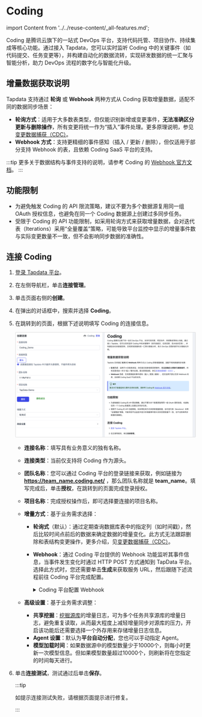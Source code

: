 # Coding
import Content from '../../reuse-content/_all-features.md';

<Content />

Coding 是腾讯云旗下的一站式 DevOps 平台，支持代码托管、项目协作、持续集成等核心功能。通过接入 Tapdata，您可以实时监听 Coding 中的关键事件（如代码提交、任务变更等），并构建自动化的数据流转，实现研发数据的统一汇聚与智能分析，助力 DevOps 流程的数字化与智能化升级。



## 增量数据获取说明

Tapdata 支持通过 **轮询** 或 **Webhook** 两种方式从 Coding 获取增量数据，适配不同的数据同步场景：

- **轮询方式**：适用于大多数表类型，但仅能识别新增或变更事件，**无法准确区分更新与删除操作**，所有变更将统一作为“插入”事件处理。更多原理说明，参见[变更数据捕获（CDC）](../../introduction/change-data-capture-mechanism.md)。
- **Webhook 方式**：支持更精细的事件感知（插入 / 更新 / 删除），但仅适用于部分支持 Webhook 的表，且依赖 Coding SaaS 平台的支持。

:::tip
更多关于数据结构与事件支持的说明，请参考 Coding 的 [Webhook 官方文档](https://coding.net/help/docs/project-settings/open/webhook.html)。
:::

## 功能限制

- 为避免触发 Coding 的 API 限流策略，建议不要为多个数据源复用同一组 OAuth 授权信息，也避免在同一个 Coding 数据源上创建过多同步任务。
- 受限于 Coding 的 API 功能限制，如采用轮询方式来获取增量数据，会对迭代表（Iterations）采用“全量覆盖”策略，可能导致平台监控中显示的增量事件数与实际变更数量不一致，但不会影响同步数据的准确性。

## 连接 Coding

1. [登录 Tapdata 平台](../../user-guide/log-in.md)。

2. 在左侧导航栏，单击**连接管理**。

3. 单击页面右侧的**创建**。

4. 在弹出的对话框中，搜索并选择 **Coding**。

5. 在跳转到的页面，根据下述说明填写 Coding 的连接信息。
   
   ![Coding 连接设置](../../images/coding_connection_settings.png)
   
   * **连接名称**：填写具有业务意义的独有名称。
   
   * **连接类型**：当前仅支持将 Coding 作为源头。
   
   * **团队名称**：您可以通过 Coding 平台的登录链接来获取，例如链接为 **https://team_name.coding.net/** ，那么团队名称就是 **team_name**。填写完成后，单击**授权**，在跳转到的页面完成登录授权。
   
   * **项目名称**：完成授权操作后，即可选择要连接的项目名称。
   
   * **增量方式**：基于业务需求选择：
   
     * **轮询式**（默认）：通过定期查询数据库表中的指定列（如时间戳），然后比较时间点前后的数据来确定数据的增量变化。此方式无法跟踪删除和表结构变更操作，更多介绍，见[变更数据捕获（CDC）](../../introduction/change-data-capture-mechanism.md)。
   
     * **Webhook**：通过 Coding 平台提供的 Webhook 功能监听其事件信息，当事件发生变化时通过 HTTP POST 方式通知到 TapData 平台。选择此方式时，您还需要单击**生成**来获取服务 URL，然后跟随下述流程前往 Coding 平台完成配置。
   
       <details>
       <summary>Coding 平台配置 Webhook</summary>
   
       1. 以管理员身份[登录 Coding 平台](https://e.coding.net/login)。
   
       2. 选择**项目设置** > **开发者选项**，然后在 **Service Hook** 页签，单击**新建 Service Hook**。
   
       3. 在弹出的对话框中，保持默认的 **HTTP** 方式并单击**下一步**。
   
          ![创建 Service Hook](../../images/create_service_hook.png)
   
       4. 选择要的监听的事件类型，单击**下一步**。
   
          ![选择事件类型](../../images/select_coding_event.png)
   
       5. 填写从 TapData 平台连接数据源页面生成的 Service URL，随后可以单击**发送测试 PING 事件**，确认无误后单击**完成**。
   
          ![设置 Service URL](../../images/set_service_URL.png)
   
       </details>
   
   * **高级设置**：基于业务需求调整：
     
     * **共享挖掘**：[挖掘源库](../../user-guide/advanced-settings/share-mining.md)的增量日志，可为多个任务共享源库的增量日志，避免重复读取，从而最大程度上减轻增量同步对源库的压力，开启该功能后还需要选择一个外存用来存储增量日志信息。
     * **Agent 设置**：默认为**平台自动分配**，您也可以手动指定 Agent。
     * **模型加载时间**：如果数据源中的模型数量少于10000个，则每小时更新一次模型信息。但如果模型数量超过10000个，则刷新将在您指定的时间每天进行。
   
6. 单击**连接测试**，测试通过后单击**保存**。

   :::tip

   如提示连接测试失败，请根据页面提示进行修复。

   :::

